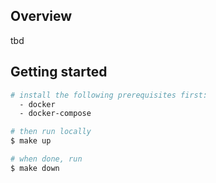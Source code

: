 ## Overview

tbd

## Getting started

```bash
# install the following prerequisites first:
  - docker
  - docker-compose

# then run locally
$ make up

# when done, run
$ make down
```
